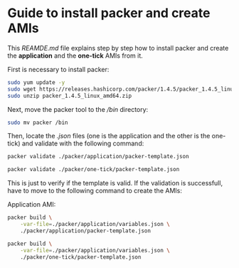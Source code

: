 
# Guide to install packer and create AMIs

This *REAMDE.md* file explains step by step how to install packer and create the **application** and the **one-tick** AMIs from it.

First is necessary to install packer:

```bash
sudo yum update -y
sudo wget https://releases.hashicorp.com/packer/1.4.5/packer_1.4.5_linux_amd64.zip
sudo unzip packer_1.4.5_linux_amd64.zip
```

Next, move the packer tool to the */bin* directory:

```bash
sudo mv packer /bin
```

Then, locate the *.json* files (one is the application and the other is the one-tick) and validate with the following command:

```bash
packer validate ./packer/application/packer-template.json
```
```bash
packer validate ./packer/one-tick/packer-template.json
```

This is just to verify if the template is valid. If the validation is successfull, have to move to the following command to create the AMIs:

Application AMI:
```bash
packer build \
    -var-file=./packer/application/variables.json \
    ./packer/application/packer-template.json
```
```bash
packer build \
    -var-file=./packer/application/variables.json \
    ./packer/one-tick/packer-template.json
```
